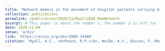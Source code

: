 ```yaml
---
title: "Network memory in the movement of hospital patients carrying drug-resistant bacteria"
collection: publications
permalink: /publication/2020/11/Myall2020_MemNetwork
excerpt: #'This paper is about the number 1. The number 2 is left for future work.'
date: 2020-11-04
venue: 'arXiv'
link: 'https://arxiv.org/abs/2009.14480'
citation: 'Myall, A.C., <b>Peach, R.P.</b>, Weiße, A.Y., Davies, F.,Mookerjee, S., Holmes, A. and Barahona, M., 2020. <i>Network memory in the movement of hospital patients carrying drug-resistant bacteria</i>. arxiv.'
---
```


